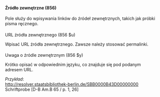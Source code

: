 #### Źródło zewnętrzne (856)

Pole służy do wpisywania linków do źródeł zewnętrznych, takich jak próbki pisma ręcznego.

####   
URL źródła zewnętrznego (856 $u)

Wpisać URL źródła zewnętrznego. Zawsze należy stosować permalinki.

####   
Uwaga o źródle zewnętrznym (856 $y)

Krótko opisać w odpowiednim języku, co znajduje się pod podanym adresem URL. 

_Przykład_:  
[http://resolver.staatsbibliothek-berlin.de/SBB0000B43D00000000  
](http://resolver.staatsbibliothek-berlin.de/SBB0000B43D00000000)Schriftprobe [D-B Am.B 65 / p. 1, 26]